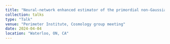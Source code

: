 ```yaml
---
title: "Neural-network enhanced estimator of the primordial non-Gaussianity from dark matter halos"
collection: talks
type: "Talk"
venue: "Perimeter Institute, Cosmology group meeting"
date: 2024-04-04
location: "Waterloo, ON, CA"
---
```

